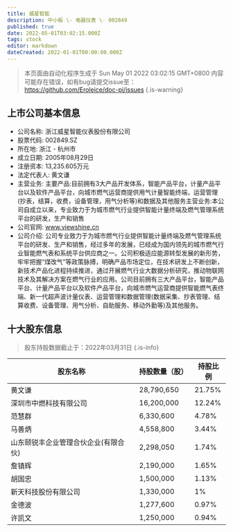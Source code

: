 ```yaml
---
title: 威星智能
description: 中小板 \- 电器仪表 \- 002849
published: true
date: 2022-05-01T03:02:15.000Z
tags: stock
editor: markdown
dateCreated: 2022-01-01T00:00:00.000Z
---
```


> 本页面由自动化程序生成于 Sun May 01 2022 03:02:15 GMT+0800
> 内容可能存在错误，如有bug请提交issue至：https://github.com/Eroleice/doc-pi/issues
{.is-warning}

## 上市公司基本信息
- 公司名称: 浙江威星智能仪表股份有限公司
- 股票代码: 002849.SZ
- 所在地: 浙江 - 杭州市
- 成立日期: 2005年08月29日
- 注册资本: 13,235.605万元
- 法定代表人: 黄文谦
- 主营业务: 主要产品:目前拥有3大产品开发体系，智能产品平台，计量产品平台以及软件产品平台，向城市燃气运营商提供用气计量智能终端，运营管理(抄表，结算，收费，设备管理，用气分析等)和数据及其他服务主营业务:本公司自成立以来，专业致力于为城市燃气行业提供智能计量终端及燃气管理系统平台的研发，生产和销售
- 公司官网: www.viewshine.cn
- 公司介绍: 公司专业致力于为城市燃气行业提供智能计量终端及燃气管理系统平台的研发、生产和销售，经过多年的发展，已经成为国内领先的城市燃气行业智能燃气表和系统平台供应商之一。公司积极适应能源转型发展的新形势，牢牢把握“煤改气”等政策脉搏，明确产品市场定位，在技术研发上不断创新，新技术产品化进程持续推进，通过开展燃气行业大数据分析研究，推动物联网技术及其解决方案在燃气行业的应用。公司目前拥有三大产品平台，智能产品平台、计量产品平台以及软件产品平台，向城市燃气运营商提供智能燃气表终端、新一代超声波计量仪表、运营管理和数据管理(数据采集、抄表管理、结算收费、设备管理、用气分析、自助服务、移动外勤等)及其他服务。


## 十大股东信息
> 股东持股数据截止于：2022年03月31日
{.is-info}

| 股东名称 | 持股数量（股） | 持股比例 |
| --- | --- | --- |
| 黄文谦 | 28,790,650 | 21.75% |
| 深圳市中燃科技有限公司 | 16,200,000 | 12.24% |
| 范慧群 | 6,330,600 | 4.78% |
| 马善炳 | 4,558,800 | 3.44% |
| 山东颐锐丰企业管理合伙企业(有限合伙) | 2,298,050 | 1.74% |
| 詹镇辉 | 2,190,000 | 1.65% |
| 胡国忠 | 1,500,000 | 1.13% |
| 新天科技股份有限公司 | 1,330,000 | 1% |
| 金德波 | 1,277,600 | 0.97% |
| 许凯文 | 1,250,000 | 0.94% |




